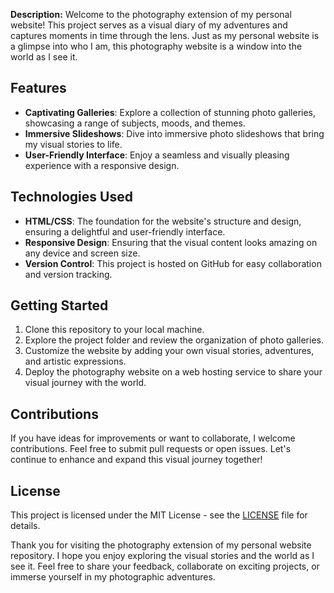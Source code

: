 **Description:**
Welcome to the photography extension of my personal website! This project serves as a visual diary of my adventures and captures moments in time through the lens. Just as my personal website is a glimpse into who I am, this photography website is a window into the world as I see it.

## Features
- **Captivating Galleries**: Explore a collection of stunning photo galleries, showcasing a range of subjects, moods, and themes.
- **Immersive Slideshows**: Dive into immersive photo slideshows that bring my visual stories to life.
- **User-Friendly Interface**: Enjoy a seamless and visually pleasing experience with a responsive design.

## Technologies Used
- **HTML/CSS**: The foundation for the website's structure and design, ensuring a delightful and user-friendly interface.
- **Responsive Design**: Ensuring that the visual content looks amazing on any device and screen size.
- **Version Control**: This project is hosted on GitHub for easy collaboration and version tracking.

## Getting Started
1. Clone this repository to your local machine.
2. Explore the project folder and review the organization of photo galleries.
3. Customize the website by adding your own visual stories, adventures, and artistic expressions.
4. Deploy the photography website on a web hosting service to share your visual journey with the world.

## Contributions
If you have ideas for improvements or want to collaborate, I welcome contributions. Feel free to submit pull requests or open issues. Let's continue to enhance and expand this visual journey together!

## License
This project is licensed under the MIT License - see the [LICENSE](LICENSE) file for details.

Thank you for visiting the photography extension of my personal website repository. I hope you enjoy exploring the visual stories and the world as I see it. Feel free to share your feedback, collaborate on exciting projects, or immerse yourself in my photographic adventures.
